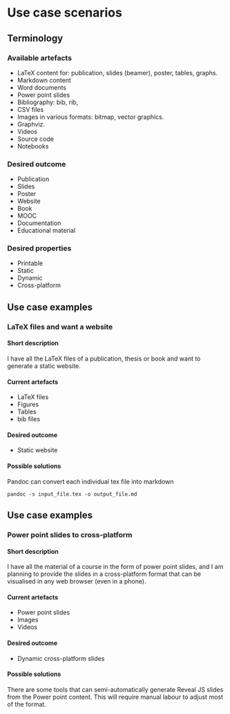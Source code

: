 # Use case scenarios

## Terminology

### Available artefacts

- LaTeX content for: publication, slides (beamer), poster, tables, graphs.
- Markdown content
- Word documents
- Power point slides
- Bibliography: bib, rib,
- CSV files
- Images in various formats: bitmap, vector graphics.
- Graphviz.
- Videos
- Source code
- Notebooks

### Desired outcome

- Publication
- Slides
- Poster
- Website
- Book
- MOOC
- Documentation
- Educational material


### Desired properties

- Printable
- Static
- Dynamic
- Cross-platform

## Use case examples

### LaTeX files and want a website

#### Short description

I have all the LaTeX files of a publication, thesis or book and want to
generate a static website.

#### Current artefacts

- LaTeX files
- Figures
- Tables
- bib files

#### Desired outcome

- Static website

#### Possible solutions

Pandoc can convert each individual tex file into markdown


```
pandoc -s input_file.tex -o output_file.md
```

## Use case examples

### Power point slides to cross-platform

#### Short description

I have all the material of a course in the form of power point slides, and I am
planning to provide the slides in a cross-platform format that can be
visualised in any web browser (even in a phone).

#### Current artefacts

- Power point slides
- Images
- Videos

#### Desired outcome

- Dynamic cross-platform slides

#### Possible solutions

There are some tools that can semi-automatically generate Reveal JS slides from
the Power point content. This will require manual labour to adjust most of the
format.
